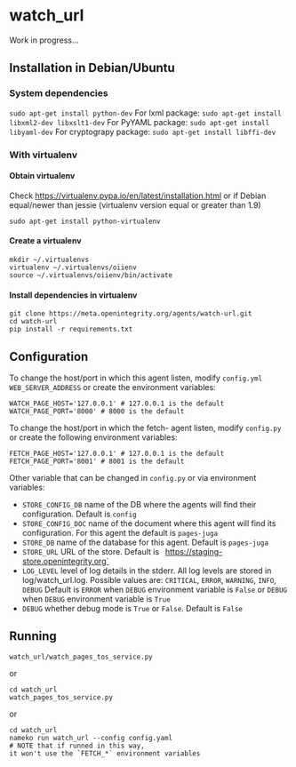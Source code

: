 # watch_url

Work in progress...

## Installation in Debian/Ubuntu

### System dependencies

`sudo apt-get install python-dev`
For lxml package:
 `sudo apt-get install libxml2-dev libxslt1-dev`
For PyYAML package:
`sudo apt-get install libyaml-dev`
For cryptograpy package:
`sudo apt-get install libffi-dev`

### With virtualenv

#### Obtain virtualenv

Check https://virtualenv.pypa.io/en/latest/installation.html or if Debian equal/newer than jessie (virtualenv version equal or greater than 1.9)

    sudo apt-get install python-virtualenv

#### Create a virtualenv

    mkdir ~/.virtualenvs
    virtualenv ~/.virtualenvs/oiienv
    source ~/.virtualenvs/oiienv/bin/activate

#### Install dependencies in virtualenv

    git clone https://meta.openintegrity.org/agents/watch-url.git
    cd watch-url
    pip install -r requirements.txt

## Configuration

To change the host/port in which this agent listen, modify `config.yml`
`WEB_SERVER_ADDRESS` or create the environment variables:

    WATCH_PAGE_HOST='127.0.0.1' # 127.0.0.1 is the default
    WATCH_PAGE_PORT='8000' # 8000 is the default

To change the host/port in which the fetch- agent listen, modify `config.py` or
create the following environment variables:

    FETCH_PAGE_HOST='127.0.0.1' # 127.0.0.1 is the default
    FETCH_PAGE_PORT='8001' # 8001 is the default

Other variable that can be changed in `config.py` or via environment variables:
 * `STORE_CONFIG_DB` name of the DB where the agents will find their
   configuration. Default is `config`
 * `STORE_CONFIG_DOC` name of the document where this agent will find its
   configuration. For this agent the default is `pages-juga`
 * `STORE_DB` name of the database for this agent. Default is `pages-juga`
 * `STORE_URL` URL of the store. Default is `
   `https://staging-store.openintegrity.org`
 * `LOG_LEVEL` level of log details in the stderr. All log levels are stored
   in log/watch_url.log.
   Possible values are: `CRITICAL`, `ERROR`, `WARNING`, `INFO`, `DEBUG`
   Default is `ERROR` when `DEBUG` environment variable is `False` or
   `DEBUG` when `DEBUG` environment variable is `True`
 * `DEBUG` whether debug mode is `True` or `False`. Default is `False`

## Running

    watch_url/watch_pages_tos_service.py

or

    cd watch_url
    watch_pages_tos_service.py

or

    cd watch_url
    nameko run watch_url --config config.yaml
    # NOTE that if runned in this way,
    it won't use the `FETCH_*` environment variables
